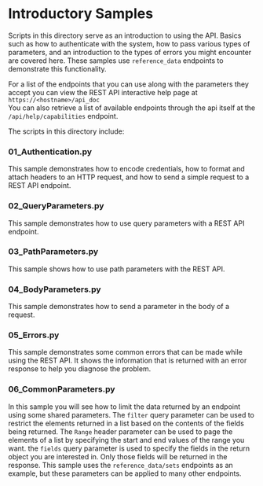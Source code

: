 # Introductory Samples

Scripts in this directory serve as an introduction to using the API.
Basics such as how to authenticate with the system, how to
pass various types of parameters, and an introduction to the
types of errors you might encounter are covered here.
These samples use `reference_data` endpoints to demonstrate
this functionality.

For a list of the endpoints that you can use along with the parameters
they accept you can view the REST API interactive help page at
`https://<hostname>/api_doc`  
You can also retrieve a list of available endpoints through the api itself
at the `/api/help/capabilities` endpoint.


The scripts in this directory include:

### 01_Authentication.py
This sample demonstrates how to encode credentials, how to format and
attach headers to an HTTP request, and how to send a simple request
to a REST API endpoint.

### 02_QueryParameters.py
This sample demonstrates how to use query parameters with a REST API
endpoint.

### 03_PathParameters.py
This sample shows how to use path parameters with the REST API.

### 04_BodyParameters.py
This sample demonstrates how to send a parameter in the body of a
request.

### 05_Errors.py
This sample demonstrates some common errors that can be made while
using the REST API. It shows the information that is returned with
an error response to help you diagnose the problem.

### 06_CommonParameters.py
In this sample you will see how to limit the data returned by an endpoint
using some shared parameters. The `filter` query parameter can be used to
restrict the elements returned in a list based on the contents of the fields
being returned. The `Range` header parameter can be used to page the elements
of a list by specifying the start and end values of the range you want. the
`fields` query parameter is used to specify the fields in the return object
you are interested in. Only those fields will be returned in the response.
This sample uses the `reference_data/sets` endpoints as an example, but these
parameters can be applied to many other endpoints.
